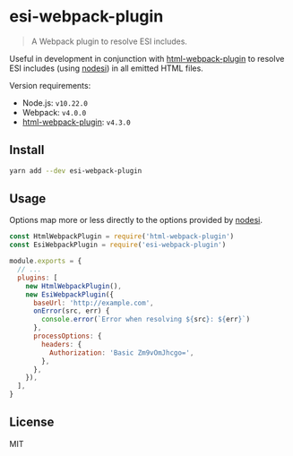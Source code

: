 # esi-webpack-plugin

> A Webpack plugin to resolve ESI includes.

Useful in development in conjunction with [html-webpack-plugin](https://github.com/jantimon/html-webpack-plugin) to resolve ESI includes (using [nodesi](https://github.com/Schibsted-Tech-Polska/nodesi)) in all emitted HTML files.

Version requirements:

- Node.js: `v10.22.0`
- Webpack: `v4.0.0`
- [html-webpack-plugin](https://github.com/jantimon/html-webpack-plugin): `v4.3.0`

## Install

```sh
yarn add --dev esi-webpack-plugin
```

## Usage

Options map more or less directly to the options provided by
[nodesi](https://github.com/Schibsted-Tech-Polska/nodesi).

```js
const HtmlWebpackPlugin = require('html-webpack-plugin')
const EsiWebpackPlugin = require('esi-webpack-plugin')

module.exports = {
  // ...
  plugins: [
    new HtmlWebpackPlugin(),
    new EsiWebpackPlugin({
      baseUrl: 'http://example.com',
      onError(src, err) {
        console.error(`Error when resolving ${src}: ${err}`)
      },
      processOptions: {
        headers: {
          Authorization: 'Basic Zm9vOmJhcgo=',
        },
      },
    }),
  ],
}
```

## License

MIT
